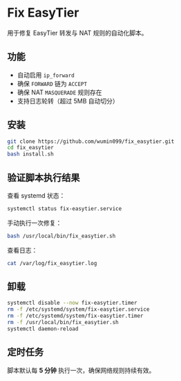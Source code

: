 # Fix EasyTier

用于修复 EasyTier 转发与 NAT 规则的自动化脚本。

## 功能
- 自动启用 `ip_forward`
- 确保 `FORWARD` 链为 `ACCEPT`
- 确保 NAT `MASQUERADE` 规则存在
- 支持日志轮转（超过 5MB 自动切分）

## 安装

```bash
git clone https://github.com/wumin099/fix_easytier.git
cd fix_easytier
bash install.sh
```

## 验证脚本执行结果

查看 systemd 状态：
```bash
systemctl status fix-easytier.service
```

手动执行一次修复：
```bash
bash /usr/local/bin/fix_easytier.sh
```

查看日志：
```bash
cat /var/log/fix_easytier.log
```

## 卸载

```bash
systemctl disable --now fix-easytier.timer
rm -f /etc/systemd/system/fix-easytier.service
rm -f /etc/systemd/system/fix-easytier.timer
rm -f /usr/local/bin/fix_easytier.sh
systemctl daemon-reload
```

## 定时任务
脚本默认每 **5 分钟** 执行一次，确保网络规则持续有效。
